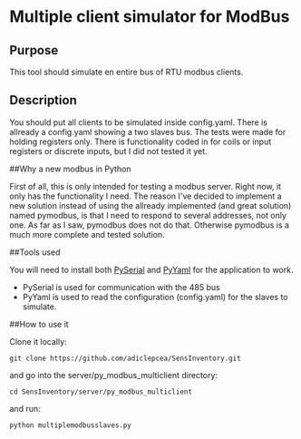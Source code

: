 # Multiple client simulator for ModBus

## Purpose

This tool should simulate en entire bus of RTU modbus clients.

## Description

You should put all clients to be simulated inside config.yaml. There is allready a config.yaml showing a two slaves bus. The tests were made for holding registers only. There is functionality coded in for coils or input registers or discrete inputs, but I did not tested it yet.

##Why a new modbus in Python

First of all, this is only intended for testing a modbus server. Right now, it only has the functionality I need.
The reason I've decided to implement a new solution instead of using the allready implemented (and great solution) named pymodbus, is that I need to respond to several addresses, not only one. As far as I saw, pymodbus does not do that.
Otherwise pymodbus is a much more complete and tested solution.

##Tools used

You will need to install both [PySerial](https://github.com/pyserial) and [PyYaml](http://pyyaml.org/) for the application to work.
* PySerial is used for communication with the 485 bus
* PyYaml is used to read the configuration (config.yaml) for the slaves to simulate.

##How to use it

Clone it locally:

```
git clone https://github.com/adiclepcea/SensInventory.git
```

and go into the server/py_modbus_multiclient directory:

```
cd SensInventory/server/py_modbus_multiclient
```

and run:

```
python multiplemodbusslaves.py
```

